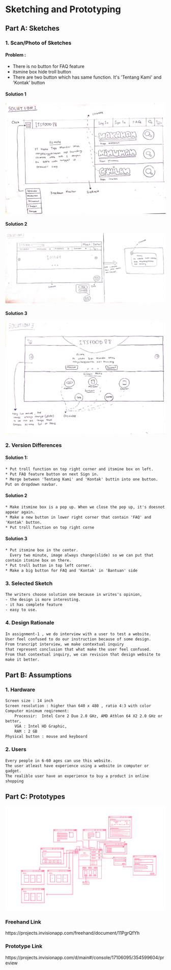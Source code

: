 # Sketching and Prototyping

## Part A: Sketches

### 1. Scan/Photo of Sketches

<h4>Problem :</h4>

* There is no button for FAQ feature
* itsmine box hide troll button
* There are two button which has same function. It's 'Tentang Kami' and 'Kontak' button

<h4>Solution 1</h4>
<img src="1.jpg">
<h4>Solution 2</h4>
<img src="2.jpg">
<h4>Solution 3</h4>
<img src="3.jpg">

### 2. Version Differences

<h4>Solution 1:</h4>

```
* Put troll function on top right corner and itsmine box on left.
* Put FAQ feature button on next Sign in.
* Merge between 'Tentang Kami' and 'Kontak' buttin into one button. Put on dropdown navbar.
```

<h4>Solution 2</h4>

```
* Make itsmine box is a pop up. When we close the pop up, it's doesnot appear again.
* Make a new button in lower right corner that contain 'FAQ' and 'Kontak' button.
* Put troll function on top right corne
```

<h4>Solution 3</h4>

```
* Put itsmine box in the center. 
  Every two minute, image always change(slide) so we can put that contain itsmine box on there.
* Put troll button in top left corner.
* Make a big button for FAQ and 'Kontak' in 'Bantuan' side
```

### 3. Selected Sketch
```
The writers choose solution one because in writes's opinion, 
- the design is more interesting. 
- it has complete feature 
- easy to use.
```

### 4. Design Rationale

```
In assignment-1 , we do interview with a user to test a website. 
User feel confused to do our instruction because of some design. 
From trancript interview, we make contextual inquiry 
that represent conclusion that what make the user feel confused.
From that contextual inquiry, we can revision that design website to make it better.
```

## Part B: Assumptions
### 1. Hardware
```
Screen size : 14 inch
Screen resolution : higher than 640 x 480 , ratio 4:3 with color
Computer minimum reqirement: 
	Processir:  Intel Core 2 Duo 2.0 GHz, AMD Athlon 64 X2 2.0 GHz or better,
	VGA : Intel HD Graphic, 
	RAM : 2 GB
Physical button : mouse and keyboard
```
### 2. Users

```
Every people in 6-60 ages can use this website. 
The user atleast have experience using a website in computer or gadget. 
The realible user have an experience to buy a product in online shopping
```

## Part C: Prototypes
<img src="semua.png">
<h3>Freehand Link</h3>
https://projects.invisionapp.com/freehand/document/11PgrQfYh
<h3>Prototype Link</h3>
https://projects.invisionapp.com/d/main#/console/17106095/354599604/preview

